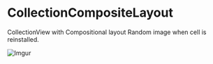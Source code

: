 # CollectionCompositeLayout
CollectionView with Compositional layout
Random image when cell is reinstalled.

![Imgur](https://i.imgur.com/BagkRpr.gifv)
